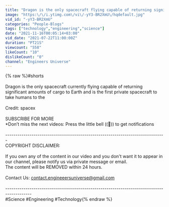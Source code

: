 ```yaml
---
title: "Dragon is the only spacecraft flying capable of returning significant amounts of cargo to Earth"
image: "https:\/\/i.ytimg.com\/vi\/-yY3-BR2XmU\/hqdefault.jpg"
vid_id: "-yY3-BR2XmU"
categories: "People-Blogs"
tags: ["technology","engineering","science"]
date: "2021-11-16T00:05:14+03:00"
vid_date: "2021-07-22T11:00:00Z"
duration: "PT21S"
viewcount: "558"
likeCount: "10"
dislikeCount: "0"
channel: "Engineers Universe"
---
```

{% raw %}#shorts<br /><br />Dragon is the only spacecraft currently flying capable of returning significant amounts of cargo to Earth and is the first private spacecraft to take humans to the<br /><br />Credit: spacex<br /><br />SUBSCRIBE FOR MORE<br />*Don’t miss the next videos: Press the little bell ((🔔)) to get notifications<br /><br />-------------------------------------------------------------------------------<br />COPYRIGHT DISCLAIMER: <br /><br />If you own any of the content in our video and you don't want it to appear in our channel, please notify us via private message or email.<br />The content will be REMOVED within 24 hours.<br /><br />Contact Us:  contact.engineeersuniverse@gmail.com<br /><br />-------------------------------------------------------------------------------------------<br />#Science #Engineering #Technology{% endraw %}
